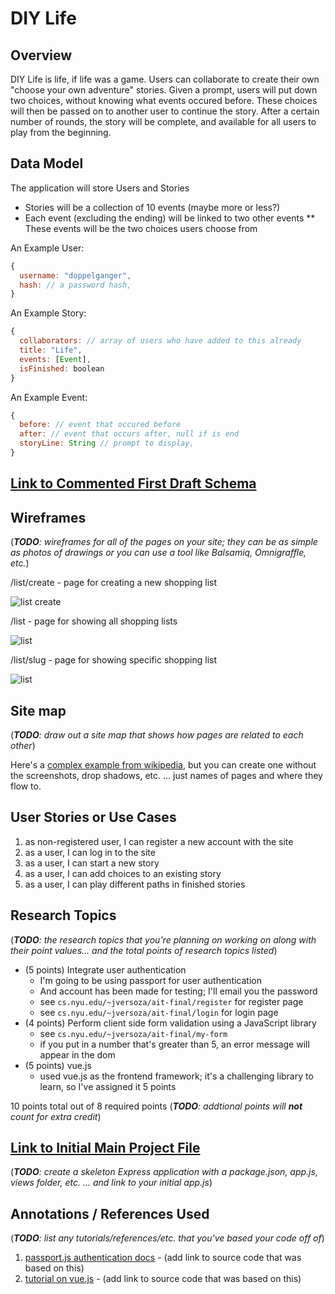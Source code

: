 # DIY Life 

## Overview

DIY Life is life, if life was a game. 
Users can collaborate to create their own "choose your own adventure" stories. Given a prompt, users will put down two choices, without knowing what events occured before. These choices will then be passed on to another user to continue the story.
After a certain number of rounds, the story will be complete, and available for all users to play from the beginning.

## Data Model

The application will store Users and Stories
* Stories will be a collection of 10 events (maybe more or less?)
* Each event (excluding the ending) will be linked to two other events
** These events will be the two choices users choose from

An Example User:

```javascript
{
  username: "doppelganger",
  hash: // a password hash,
}
```

An Example Story:

```javascript
{
  collaborators: // array of users who have added to this already
  title: "Life",
  events: [Event],
  isFinished: boolean
}
```
An Example Event:

```javascript
{
  before: // event that occured before
  after: // event that occurs after, null if is end
  storyLine: String // prompt to display,
}
```


## [Link to Commented First Draft Schema](db.js) 


## Wireframes

(___TODO__: wireframes for all of the pages on your site; they can be as simple as photos of drawings or you can use a tool like Balsamiq, Omnigraffle, etc._)

/list/create - page for creating a new shopping list

![list create](documentation/list-create.png)

/list - page for showing all shopping lists

![list](documentation/list.png)

/list/slug - page for showing specific shopping list

![list](documentation/list-slug.png)

## Site map

(___TODO__: draw out a site map that shows how pages are related to each other_)

Here's a [complex example from wikipedia](https://upload.wikimedia.org/wikipedia/commons/2/20/Sitemap_google.jpg), but you can create one without the screenshots, drop shadows, etc. ... just names of pages and where they flow to.

## User Stories or Use Cases

1. as non-registered user, I can register a new account with the site
2. as a user, I can log in to the site
3. as a user, I can start a new story
4. as a user, I can add choices to an existing story
5. as a user, I can play different paths in finished stories

## Research Topics

(___TODO__: the research topics that you're planning on working on along with their point values... and the total points of research topics listed_)

* (5 points) Integrate user authentication
    * I'm going to be using passport for user authentication
    * And account has been made for testing; I'll email you the password
    * see <code>cs.nyu.edu/~jversoza/ait-final/register</code> for register page
    * see <code>cs.nyu.edu/~jversoza/ait-final/login</code> for login page
* (4 points) Perform client side form validation using a JavaScript library
    * see <code>cs.nyu.edu/~jversoza/ait-final/my-form</code>
    * if you put in a number that's greater than 5, an error message will appear in the dom
* (5 points) vue.js
    * used vue.js as the frontend framework; it's a challenging library to learn, so I've assigned it 5 points

10 points total out of 8 required points (___TODO__: addtional points will __not__ count for extra credit_)


## [Link to Initial Main Project File](app.js) 

(___TODO__: create a skeleton Express application with a package.json, app.js, views folder, etc. ... and link to your initial app.js_)

## Annotations / References Used

(___TODO__: list any tutorials/references/etc. that you've based your code off of_)

1. [passport.js authentication docs](http://passportjs.org/docs) - (add link to source code that was based on this)
2. [tutorial on vue.js](https://vuejs.org/v2/guide/) - (add link to source code that was based on this)
